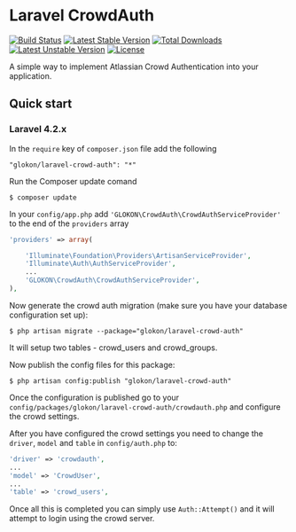 Laravel CrowdAuth
========

[![Build Status](https://travis-ci.org/GLOKON/laravel-crowd-auth.svg)](https://travis-ci.org/GLOKON/laravel-crowd-auth)
[![Latest Stable Version](https://poser.pugx.org/glokon/laravel-crowd-auth/v/stable)](https://packagist.org/packages/glokon/laravel-crowd-auth)
[![Total Downloads](https://poser.pugx.org/glokon/laravel-crowd-auth/downloads)](https://packagist.org/packages/glokon/laravel-crowd-auth)
[![Latest Unstable Version](https://poser.pugx.org/glokon/laravel-crowd-auth/v/unstable)](https://packagist.org/packages/glokon/laravel-crowd-auth)
[![License](https://poser.pugx.org/glokon/laravel-crowd-auth/license)](https://packagist.org/packages/glokon/laravel-crowd-auth)

A simple way to implement Atlassian Crowd Authentication into your application.

## Quick start

### Laravel 4.2.x

In the `require` key of `composer.json` file add the following

    "glokon/laravel-crowd-auth": "*"

Run the Composer update comand

    $ composer update

In your `config/app.php` add `'GLOKON\CrowdAuth\CrowdAuthServiceProvider'` to the end of the `providers` array

```php
'providers' => array(

    'Illuminate\Foundation\Providers\ArtisanServiceProvider',
    'Illuminate\Auth\AuthServiceProvider',
    ...
    'GLOKON\CrowdAuth\CrowdAuthServiceProvider',
),
```

Now generate the crowd auth migration (make sure you have your database configuration set up):

    $ php artisan migrate --package="glokon/laravel-crowd-auth"

It will setup two tables - crowd_users and crowd_groups.

Now publish the config files for this package:

    $ php artisan config:publish "glokon/laravel-crowd-auth"

Once the configuration is published go to your `config/packages/glokon/laravel-crowd-auth/crowdauth.php` and configure the crowd settings.

After you have configured the crowd settings you need to change the `driver`, `model` and `table` in `config/auth.php` to:

```php
'driver' => 'crowdauth',
...
'model' => 'CrowdUser',
...
'table' => 'crowd_users',
```

Once all this is completed you can simply use `Auth::Attempt()` and it will attempt to login using the crowd server.